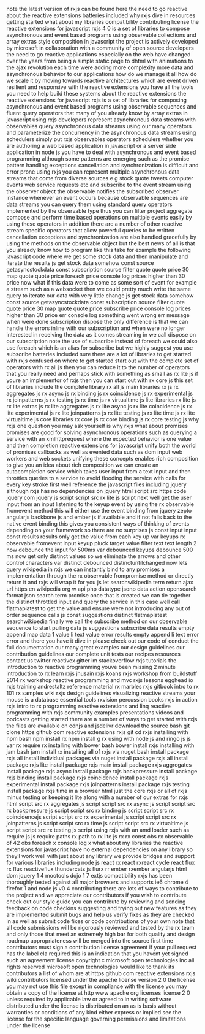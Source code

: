 note the latest version of rxjs can be found here the need to go reactive about the reactive extensions batteries included why rxjs dive in resources getting started what about my libraries compatibility contributing license the reactive extensions for javascript rxjs 4 0 is a set of libraries to compose asynchronous and event based programs using observable collections and array extras style composition in javascript the project is actively developed by microsoft in collaboration with a community of open source developers the need to go reactive applications especially on the web have changed over the years from being a simple static page to dhtml with animations to the ajax revolution each time were adding more complexity more data and asynchronous behavior to our applications how do we manage it all how do we scale it by moving towards reactive architectures which are event driven resilient and responsive with the reactive extensions you have all the tools you need to help build these systems about the reactive extensions the reactive extensions for javascript rxjs is a set of libraries for composing asynchronous and event based programs using observable sequences and fluent query operators that many of you already know by array extras in javascript using rxjs developers represent asynchronous data streams with observables query asynchronous data streams using our many operators and parameterize the concurrency in the asynchronous data streams using schedulers simply put rxjs observables operators schedulers whether you are authoring a web based application in javascript or a server side application in node js you have to deal with asynchronous and event based programming although some patterns are emerging such as the promise pattern handling exceptions cancellation and synchronization is difficult and error prone using rxjs you can represent multiple asynchronous data streams that come from diverse sources e g stock quote tweets computer events web service requests etc and subscribe to the event stream using the observer object the observable notifies the subscribed observer instance whenever an event occurs because observable sequences are data streams you can query them using standard query operators implemented by the observable type thus you can filter project aggregate compose and perform time based operations on multiple events easily by using these operators in addition there are a number of other reactive stream specific operators that allow powerful queries to be written cancellation exceptions and synchronization are also handled gracefully by using the methods on the observable object but the best news of all is that you already know how to program like this take for example the following javascript code where we get some stock data and then manipulate and iterate the results js get stock data somehow const source getasyncstockdata const subscription source filter quote quote price 30 map quote quote price foreach price console log prices higher than 30 price now what if this data were to come as some sort of event for example a stream such as a websocket then we could pretty much write the same query to iterate our data with very little change js get stock data somehow const source getasyncstockdata const subscription source filter quote quote price 30 map quote quote price subscribe price console log prices higher than 30 price err console log something went wrong err message when were done subscription dispose the only difference is that we can handle the errors inline with our subscription and when were no longer interested in receiving the data as it comes streaming in we call dispose on our subscription note the use of subscribe instead of foreach we could also use foreach which is an alias for subscribe but we highly suggest you use subscribe batteries included sure there are a lot of libraries to get started with rxjs confused on where to get started start out with the complete set of operators with rx all js then you can reduce it to the number of operators that you really need and perhaps stick with something as small as rx lite js if youre an implementor of rxjs then you can start out with rx core js this set of libraries include the complete library rx all js main libraries rx js rx aggregates js rx async js rx binding js rx coincidence js rx experimental js rx joinpatterns js rx testing js rx time js rx virtualtime js lite libraries rx lite js rx lite extras js rx lite aggregates js rx lite async js rx lite coincidence js rx lite experimental js rx lite joinpatterns js rx lite testing js rx lite time js rx lite virtualtime js core libraries rx core js rx core binding js rx core testing js why rxjs one question you may ask yourself is why rxjs what about promises promises are good for solving asynchronous operations such as querying a service with an xmlhttprequest where the expected behavior is one value and then completion reactive extensions for javascript unify both the world of promises callbacks as well as evented data such as dom input web workers and web sockets unifying these concepts enables rich composition to give you an idea about rich composition we can create an autocompletion service which takes user input from a text input and then throttles queries to a service to avoid flooding the service with calls for every key stroke first well reference the javascript files including jquery although rxjs has no dependencies on jquery html script src https code jquery com jquery js script script src rx lite js script next well get the user input from an input listening to the keyup event by using the rx observable fromevent method this will either use the event binding from jquery zepto angularjs backbone js and ember js if available and if not falls back to the native event binding this gives you consistent ways of thinking of events depending on your framework so there are no surprises js const input input const results results only get the value from each key up var keyups rx observable fromevent input keyup pluck target value filter text text length 2 now debounce the input for 500ms var debounced keyups debounce 500 ms now get only distinct values so we eliminate the arrows and other control characters var distinct debounced distinctuntilchanged now lets query wikipedia in rxjs we can instantly bind to any promises a implementation through the rx observable frompromise method or directly return it and rxjs will wrap it for you js let searchwikipedia term return ajax url https en wikipedia org w api php datatype jsonp data action opensearch format json search term promise once that is created we can tie together the distinct throttled input and query the service in this case well call flatmaplatest to get the value and ensure were not introducing any out of order sequence calls js const suggestions distinct flatmaplatest searchwikipedia finally we call the subscribe method on our observable sequence to start pulling data js suggestions subscribe data results empty append map data 1 value li text value error results empty append li text error error and there you have it dive in please check out our code of conduct the full documentation our many great examples our design guidelines our contribution guidelines our complete unit tests our recipes resources contact us twitter reactivex gitter im stackoverflow rxjs tutorials the introduction to reactive programming youve been missing 2 minute introduction to rx learn rxjs jhusain rxjs koans rxjs workshop from buildstuff 2014 rx workshop reactive programming and mvc rxjs lessons egghead io rxjs training andrestaltz reference material rx marbles rxjs gitbook intro to rx 101 rx samples wiki rxjs design guidelines visualizing reactive streams your mouse is a database essential tools rxvision percussion books rxjs in action rxjs intro to rx programming reactive extensions and linq reactive programming with rxjs community examples presentations videos and podcasts getting started there are a number of ways to get started with rxjs the files are available on cdnjs and jsdelivr download the source bash git clone https github com reactive extensions rxjs git cd rxjs installing with npm bash npm install rx npm install g rx using with node js and ringo js js var rx require rx installing with bower bash bower install rxjs installing with jam bash jam install rx installing all of rxjs via nuget bash install package rxjs all install individual packages via nuget install package rxjs all install package rxjs lite install package rxjs main install package rxjs aggregates install package rxjs async install package rxjs backpressure install package rxjs binding install package rxjs coincidence install package rxjs experimental install package rxjs joinpatterns install package rxjs testing install package rxjs time in a browser html just the core rxjs or all of rxjs minus testing or keeping it lite along with a number of our extras for rxjs html script src rx aggregates js script script src rx async js script script src rx backpressure js script script src rx binding js script script src rx coincidencejs script script src rx experimental js script script src rx joinpatterns js script script src rx time js script script src rx virtualtime js script script src rx testing js script using rxjs with an amd loader such as require js js require paths rx path to rx lite js rx rx const obs rx observable of 42 obs foreach x console log x what about my libraries the reactive extensions for javascript have no external dependencies on any library so theyll work well with just about any library we provide bridges and support for various libraries including node js react rx react rxreact cycle react flux rx flux reactiveflux thundercats js flurx rr ember rxember angularjs html dom jquery 1 4 mootools dojo 1 7 extjs compatibility rxjs has been thoroughly tested against all major browsers and supports ie6 chrome 4 firefox 1 and node js v0 4 contributing there are lots of ways to contribute to the project and we appreciate our contributors if you wish to contribute check out our style guide you can contribute by reviewing and sending feedback on code checkins suggesting and trying out new features as they are implemented submit bugs and help us verify fixes as they are checked in as well as submit code fixes or code contributions of your own note that all code submissions will be rigorously reviewed and tested by the rx team and only those that meet an extremely high bar for both quality and design roadmap appropriateness will be merged into the source first time contributors must sign a contribution license agreement if your pull request has the label cla required this is an indication that you havent yet signed such an agreement license copyright c microsoft open technologies inc all rights reserved microsoft open technologies would like to thank its contributors a list of whom are at https github com reactive extensions rxjs wiki contributors licensed under the apache license version 2 0 the license you may not use this file except in compliance with the license you may obtain a copy of the license at http www apache org licenses license 2 0 unless required by applicable law or agreed to in writing software distributed under the license is distributed on an as is basis without warranties or conditions of any kind either express or implied see the license for the specific language governing permissions and limitations under the license